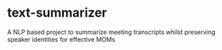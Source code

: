# text-summarizer
A NLP based project to summarize meeting transcripts whilst preserving speaker identities for effective MOMs
